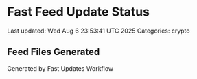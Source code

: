 # Fast Feed Update Status
Last updated: Wed Aug  6 23:53:41 UTC 2025
Categories: crypto

## Feed Files Generated

Generated by Fast Updates Workflow
